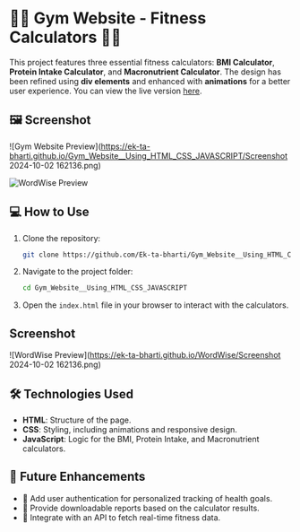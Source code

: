 

# 🏋️‍♂️ Gym Website - Fitness Calculators 🏋️‍♀️

This project features three essential fitness calculators: **BMI Calculator**, **Protein Intake Calculator**, and **Macronutrient Calculator**. The design has been refined using **div elements** and enhanced with **animations** for a better user experience. You can view the live version [here](https://ek-ta-bharti.github.io/Gym_Website__Using_HTML_CSS_JAVASCRIPT/).


## 🖼️ Screenshot

![Gym Website Preview](https://ek-ta-bharti.github.io/Gym_Website__Using_HTML_CSS_JAVASCRIPT/Screenshot 2024-10-02 162136.png)

![WordWise Preview](https://ek-ta-bharti.github.io/WordWise/Screenshot%20(267).png)
## 💻 How to Use

1. Clone the repository:
   ```bash
   git clone https://github.com/Ek-ta-bharti/Gym_Website__Using_HTML_CSS_JAVASCRIPT.git
   ```
2. Navigate to the project folder:
   ```bash
   cd Gym_Website__Using_HTML_CSS_JAVASCRIPT
   ```
3. Open the `index.html` file in your browser to interact with the calculators.


## Screenshot

![WordWise Preview](https://ek-ta-bharti.github.io/WordWise/Screenshot 2024-10-02 162136.png)

## 🛠️ Technologies Used

- **HTML**: Structure of the page.
- **CSS**: Styling, including animations and responsive design.
- **JavaScript**: Logic for the BMI, Protein Intake, and Macronutrient calculators.

## 🚧 Future Enhancements

- 🔐 Add user authentication for personalized tracking of health goals.
- 📄 Provide downloadable reports based on the calculator results.
- 🔄 Integrate with an API to fetch real-time fitness data.
